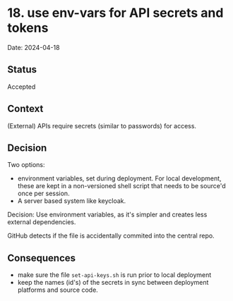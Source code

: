 # 18. use env-vars for API secrets and tokens

Date: 2024-04-18

## Status

Accepted

## Context

(External) APIs require secrets (similar to passwords) for access. 

## Decision

Two options:
* environment variables, set during deployment. For local development, these are kept in a non-versioned shell script that needs to be source'd once per session.
* A server based system like keycloak.

Decision: Use environment variables, as it's simpler and creates less external dependencies.

GitHub detects if the file is accidentally commited into the central repo.

## Consequences

* make sure the file `set-api-keys.sh` is run prior to local deployment
* keep the names (id's) of the secrets in sync between deployment platforms and source code.
